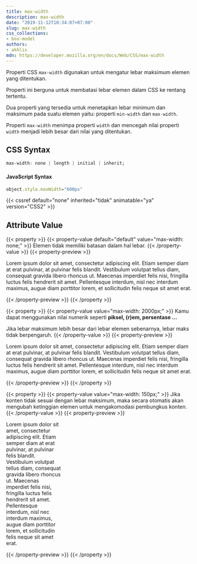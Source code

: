 ```yaml
---
title: max-width
description: max-width
date: "2019-11-12T10:34:07+07:00"
slug: max-width
css_collections:
- box-model
authors:
- akhlis
mdn: https://developer.mozilla.org/en/docs/Web/CSS/max-width
---
```


Properti CSS `max-width` digunakan untuk mengatur lebar maksimum elemen yang ditentukan.

Properti ini berguna untuk membatasi lebar elemen dalam CSS ke rentang tertentu.

Dua properti yang tersedia untuk menetapkan lebar minimum dan maksimum pada suatu elemen yaitu: properti `min-width` dan
`max-width`.

Properti `max-width` menimpa properti `width` dan mencegah nilai properti `width` menjadi lebih besar dari nilai yang
ditentukan.

## CSS Syntax
```css
max-width: none | length | initial | inherit;
```

#### JavaScript Syntax
```js
object.style.maxWidth="600px"
````

{{< cssref default="none" inherited="tidak" animatable="ya" version="CSS2" >}}

## Attribute Value

{{< property >}}
{{< property-value default="default" value="max-width: none;" >}}
Elemen tidak memiliki batasan dalam hal lebar.
{{< /property-value >}}
{{< property-preview >}}
<div class="property__example max-width " id="max-width-none">
  <p class="block block--alpha text-sm leading-tight bg-green-100 p-4">Lorem ipsum dolor sit amet, consectetur
    adipiscing elit. Etiam semper diam at
    erat pulvinar, at pulvinar felis blandit. Vestibulum volutpat tellus diam, consequat gravida libero rhoncus
    ut. Maecenas imperdiet felis nisi, fringilla luctus felis hendrerit sit amet. Pellentesque interdum, nisl
    nec interdum maximus, augue diam porttitor lorem, et sollicitudin felis neque sit amet erat.</p>
</div>
{{< /property-preview >}}
{{< /property >}}

{{< property >}}
{{< property-value value="max-width: 2000px;" >}}
Kamu dapat menggunakan nilai numerik seperti __piksel, (r)em, persentase ...__

Jika lebar maksimum lebih besar dari lebar elemen sebenarnya, lebar maks tidak berpengaruh.
{{< /property-value >}}
{{< property-preview >}}
<div class="property__example max-width " id="max-width-2000px">
  <p class="block block--alpha text-sm leading-tight bg-green-100 p-4">Lorem ipsum dolor sit amet, consectetur
    adipiscing elit. Etiam semper diam at
    erat pulvinar, at pulvinar felis blandit. Vestibulum volutpat tellus diam, consequat gravida libero rhoncus
    ut. Maecenas imperdiet felis nisi, fringilla luctus felis hendrerit sit amet. Pellentesque interdum, nisl
    nec interdum maximus, augue diam porttitor lorem, et sollicitudin felis neque sit amet erat.</p>
</div>
{{< /property-preview >}}
{{< /property >}}

{{< property >}}
{{< property-value value="max-width: 150px;" >}}
Jika konten tidak sesuai dengan lebar maksimum, maka secara otomatis akan mengubah ketinggian elemen untuk mengakomodasi pembungkus konten.
{{< /property-value >}}
{{< property-preview >}}
<div class="property__example max-width " id="max-width-150px">
  <p class="block block--alpha text-sm leading-tight bg-green-100 p-4">Lorem ipsum dolor sit amet, consectetur
    adipiscing elit. Etiam semper diam at
    erat pulvinar, at pulvinar felis blandit. Vestibulum volutpat tellus diam, consequat gravida libero rhoncus
    ut. Maecenas imperdiet felis nisi, fringilla luctus felis hendrerit sit amet. Pellentesque interdum, nisl
    nec interdum maximus, augue diam porttitor lorem, et sollicitudin felis neque sit amet erat.</p>
</div>
{{< /property-preview >}}
{{< /property >}}

<style type="text/css">
  #max-width-150px .block {
    max-width: 150px;
  }
</style>